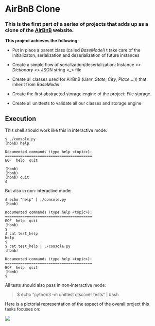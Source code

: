 # AirBnB Clone

### This is the first part of a series of projects that adds up as a clone of the [AirBnB](https://www.airbnb.com/) website.

**This project achieves the following:**

- Put in place a parent class (called _BaseModel_) t take care of the initializaton, serialization and deserialization of future instances

- Create a simple flow of serialization/deserialization: Instance <_> Dictionary <_> JSON string <_> file

- Create all classes used for AirBnB (_User_, _State_, _City_, _Place_ ...)) that inherit from _BaseModel_

- Create the first abstracted storage engine of the project: File storage

- Create all unittests to validate all our classes and storage engine



## Execution

This shell should work like this in interactive mode:
```
$ ./console.py
(hbnb) help

Documented commands (type help <topic>):
========================================
EOF  help  quit

(hbnb) 
(hbnb) 
(hbnb) quit
$
```

But also in non-interactive mode:
```
$ echo "help" | ./console.py
(hbnb)

Documented commands (type help <topic>):
========================================
EOF  help  quit
(hbnb) 
$
$ cat test_help
help
$
$ cat test_help | ./console.py
(hbnb)

Documented commands (type help <topic>):
========================================
EOF  help  quit
(hbnb) 
$
```

All tests should also pass in non-interactive mode:
> $ echo "python3 -m unittest discover tests" | bash

Here is a pictorial representation of the aspect of the overall project this tasks focuses on:

![](https://s3.amazonaws.com/alx-intranet.hbtn.io/uploads/medias/2018/6/815046647d23428a14ca.png?X-Amz-Algorithm=AWS4-HMAC-SHA256&X-Amz-Credential=AKIARDDGGGOUSBVO6H7D%2F20230206%2Fus-east-1%2Fs3%2Faws4_request&X-Amz-Date=20230206T184755Z&X-Amz-Expires=86400&X-Amz-SignedHeaders=host&X-Amz-Signature=24a0489c585552ed6227c57d10a7ec61ff0a19398cd51869adf4db928856e8ae)
